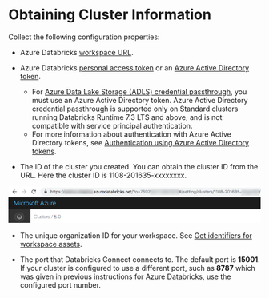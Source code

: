 
# Obtaining Cluster Information

Collect the following configuration properties:

- Azure Databricks [workspace URL](https://learn.microsoft.com/en-us/azure/databricks/workspace/workspace-details#workspace-url).

- Azure Databricks [personal access token](https://learn.microsoft.com/en-us/azure/databricks/dev-tools/auth#pat) or an [Azure Active Directory token](https://learn.microsoft.com/en-us/azure/databricks/dev-tools/auth#aadt).

  - For [Azure Data Lake Storage (ADLS) credential passthrough](https://learn.microsoft.com/en-us/azure/databricks/data-governance/credential-passthrough/adls-passthrough), you must use an Azure Active Directory token. Azure Active Directory credential passthrough is supported only on Standard clusters running Databricks Runtime 7.3 LTS and above, and is not compatible with service principal authentication.
  - For more information about authentication with Azure Active Directory tokens, see [Authentication using Azure Active Directory tokens](https://learn.microsoft.com/en-us/azure/databricks/dev-tools/databricks-connect#aad-tokens).

- The ID of the cluster you created. You can obtain the cluster ID from the URL. Here the cluster ID is 1108-201635-xxxxxxxx.

![Cluster ID](images/cluster-id-azure.png)

- The unique organization ID for your workspace. See [Get identifiers for workspace assets](https://learn.microsoft.com/en-us/azure/databricks/workspace/workspace-details).

- The port that Databricks Connect connects to. The default port is __15001__. If your cluster is configured to use a different port, such as __8787__ which was given in previous instructions for Azure Databricks, use the configured port number.
